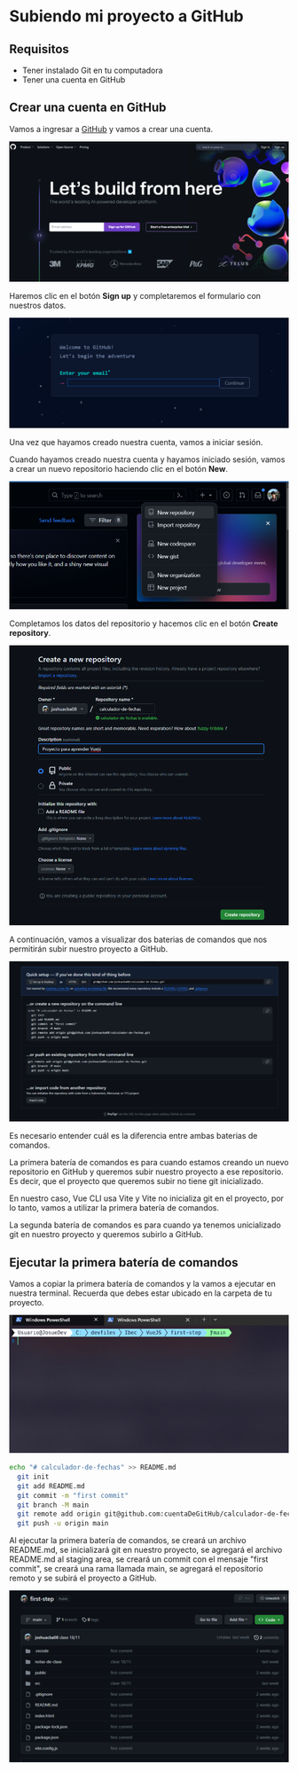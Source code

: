 # Subiendo mi proyecto a GitHub

## Requisitos

- Tener instalado Git en tu computadora
- Tener una cuenta en GitHub

## Crear una cuenta en GitHub

Vamos a ingresar a [GitHub](https://github.com) y vamos a crear una cuenta.

![1700916805754](image/subiendo-mi-proyecto/1700916805754.png)

Haremos clic en el botón **Sign up** y completaremos el formulario con nuestros datos.

![1700916883672](image/subiendo-mi-proyecto/1700916883672.png)

Una vez que hayamos creado nuestra cuenta, vamos a iniciar sesión.

Cuando hayamos creado nuestra cuenta y hayamos iniciado sesión, vamos a crear un nuevo repositorio haciendo clic en el botón **New**.

![1700917064816](image/subiendo-mi-proyecto/1700917064816.png)

Completamos los datos del repositorio y hacemos clic en el botón **Create repository**.

![1700917154932](image/subiendo-mi-proyecto/1700917154932.png)

A continuación, vamos a visualizar dos baterias de comandos que nos permitirán subir nuestro proyecto a GitHub.

![1700917219739](image/subiendo-mi-proyecto/1700917219739.png)

Es necesario entender cuál es la diferencia entre ambas baterias de comandos.

La primera batería de comandos es para cuando estamos creando un nuevo repositorio en GitHub y queremos subir nuestro proyecto a ese repositorio. Es decir, que el proyecto que queremos subir no tiene git inicializado.

En nuestro caso, Vue CLI usa Vite y Vite no inicializa git en el proyecto, por lo tanto, vamos a utilizar la primera batería de comandos.

La segunda batería de comandos es para cuando ya tenemos unicializado git en nuestro proyecto y queremos subirlo a GitHub.

## Ejecutar la primera batería de comandos

Vamos a copiar la primera batería de comandos y la vamos a ejecutar en nuestra terminal. Recuerda que debes estar ubicado en la carpeta de tu proyecto.

![1700917589101](image/subiendo-mi-proyecto/1700917589101.png)

```bash
echo "# calculador-de-fechas" >> README.md
  git init
  git add README.md
  git commit -m "first commit"
  git branch -M main
  git remote add origin git@github.com:cuentaDeGitHub/calculador-de-fechas.git
  git push -u origin main
```

Al ejecutar la primera batería de comandos, se creará un archivo README.md, se inicializará git en nuestro proyecto, se agregará el archivo README.md al staging area, se creará un commit con el mensaje "first commit", se creará una rama llamada main, se agregará el repositorio remoto y se subirá el proyecto a GitHub.


![1700917757186](image/subiendo-mi-proyecto/1700917757186.png)
